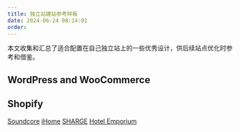 ```yaml
---
title: 独立站建站参考样板
date: 2024-06-24 08:14:01
order:
---
```


本文收集和汇总了适合配置在自己独立站上的一些优秀设计，供后续站点优化时参考和借鉴。

## WordPress and WooCommerce

## Shopify

[Soundcore](https://us.soundcore.com/)
[iHome](https://ihome.com/)
[SHARGE](https://sharge.com/)
[Hotel Emporium](https://hotelemporium.com/zh/pages/about)
